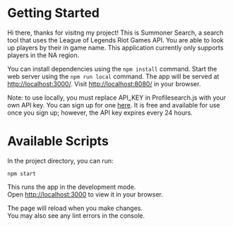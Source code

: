 # Getting Started

Hi there, thanks for visitng my project! This is Summoner Search, a search tool that uses the League of Legends Riot Games API. You are able to look up players by their in game name. This application currently only supports players in the NA region. 

You can install dependencies using the `npm install` command. 
Start the web server using the `npm run local` command. 
The app will be served at <http://localhost:3000/>. Visit <http://localhost:8080/> in your browser.

Note: to use locally, you must replace API_KEY in Profilesearch.js with your own API key. You can sign up for one [here](https://developer.riotgames.com). It is free and available for use once you sign up; however, the API key expires every 24 hours.

# Available Scripts

In the project directory, you can run:

```npm start```

This runs the app in the development mode.\
Open [http://localhost:3000](http://localhost:3000) to view it in your browser.

The page will reload when you make changes.\
You may also see any lint errors in the console.